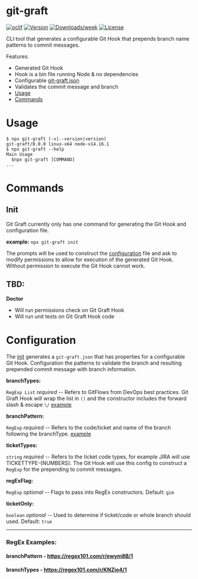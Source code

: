 # git-graft

[![oclif](https://img.shields.io/badge/cli-oclif-brightgreen.svg)](https://oclif.io)
[![Version](https://img.shields.io/npm/v/git-graft.svg)](https://npmjs.org/package/git-graft)
[![Downloads/week](https://img.shields.io/npm/dw/git-graft.svg)](https://npmjs.org/package/git-graft)
[![License](https://img.shields.io/npm/l/git-graft.svg)](https://github.com/JacobMGEvans/git-graft/blob/master/package.json)

CLI tool that generates a configurable Git Hook that prepends branch name patterns to commit messages.

Features:

- Generated Git Hook
- Hook is a bin file running Node & no dependencies
- Configurable [git-graft.json](#configuration)
- Validates the commit message and branch
- [Usage](#usage)
- [Commands](#commands)

# Usage

```sh-session
$ npx git-graft (-v|--version|version)
git-graft/0.0.0 linux-x64 node-v14.16.1
$ npx git-graft --help
Main Usage
  $npx git-graft [COMMAND]
...
```

# Commands

## **Init**

Git Graft currently only has one command for generating the Git Hook and configuration file.

**example:**
`npx git-graft init`

The prompts will be used to construct the [configuration](#configuration) file and ask to modify permissions to allow for execution of the generated Git Hook. Without permission to execute the Git Hook cannot work.

## TBD:

**Doctor**

- Will run permissions check on Git Graft Hook
- Will run unit tests on Git Graft Hook code

# Configuration

The [init](#init) generates a `git-graft.json` that has properties for a configurable Git Hook. Configuration the patterns to validate the branch and resulting prepended commit message with branch information.

**branchTypes:**

`RegExp List` _required_ -- Refers to GitFlows from DevOps best practices. Git Graft Hook will wrap the list in `()` and the constructor includes the forward slash & escape `\/` [example](#regex-examples)

**branchPattern:**

`RegExp` _required_ -- Refers to the code/ticket and name of the branch following the branchType. [example](#regex-examples)

**ticketTypes:**

`string` _required_ -- Refers to the ticket code types, for example JIRA will use TICKETTYPE-{NUMBERS}. The Git Hook will use this config to construct a `RegExp` for the prepending to commit messages.

**regExFlag:**

`RegExp` _optional_ -- Flags to pass into RegEx constructors. Default: `gim`

**ticketOnly:**

`boolean` _optional_ -- Used to determine if ticket/code or whole branch should used. Default: `true`

---

### RegEx Examples:

#### branchPattern - https://regex101.com/r/ewym8B/1

#### branchTypes - https://regex101.com/r/KNZio4/1
